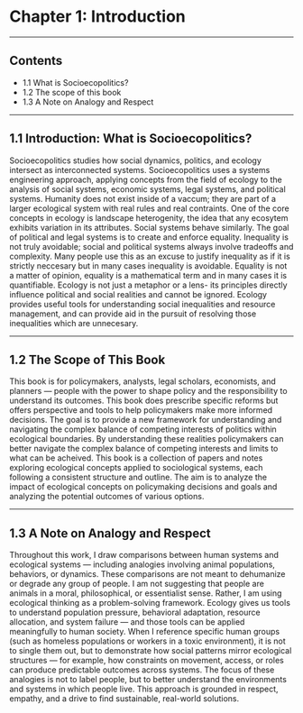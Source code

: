 # Chapter 1: Introduction

---

## Contents

- 1.1 What is Socioecopolitics?
- 1.2 The scope of this book  
- 1.3 A Note on Analogy and Respect 

---

## 1.1 Introduction: What is Socioecopolitics?

Socioecopolitics studies how social dynamics, politics, and ecology intersect as interconnected systems. Socioecopolitics uses a systems engineering approach, applying concepts from the field of ecology to the analysis of social systems, economic systems, legal systems, and political systems. Humanity does not exist inside of a vaccum; they are part of a larger ecological system with real rules and real contraints. One of the core concepts in ecology is landscape heterogenity, the idea that any ecosytem exhibits variation in its attributes. Social systems behave similarly. The goal of political and legal systems is to create and enforce equality. Inequality is not truly avoidable; social and political systems always involve tradeoffs and complexity. Many people use this as an excuse to justify inequality as if it is strictly neccesary but in many cases inequality is avoidable. Equality is not a matter of opinion, equality is a mathematical term and in many cases it is quantifiable. Ecology is not just a metaphor or a lens- its principles directly influence political and social realities and cannot be ignored. Ecology provides useful tools for understanding social inequalities and resource management, and can provide aid in the pursuit of resolving those inequalities which are unnecesary.  

---

## 1.2 The Scope of This Book

This book is for policymakers, analysts, legal scholars, economists, and planners — people with the power to shape policy and the responsibility to understand its outcomes. This book does prescribe specific reforms but offers perspective and tools to help policymakers make more informed decisions. The goal is to provide a new framework for understanding and navigating the complex balance of competing interests of politics within ecological boundaries. By understanding these realities policymakers can better navigate the complex balance of competing interests and limits to what can be acheived. This book is a collection of papers and notes exploring ecological concepts applied to sociological systems, each following a consistent structure and outline. The aim is to analyze the impact of ecological concepts on policymaking decisions and goals and analyzing the potential outcomes of various options.

---

## 1.3 A Note on Analogy and Respect

Throughout this work, I draw comparisons between human systems and ecological systems — including analogies involving animal populations, behaviors, or dynamics. These comparisons are not meant to dehumanize or degrade any group of people. I am not suggesting that people are animals in a moral, philosophical, or essentialist sense. Rather, I am using ecological thinking as a problem-solving framework. Ecology gives us tools to understand population pressure, behavioral adaptation, resource allocation, and system failure — and those tools can be applied meaningfully to human society. When I reference specific human groups (such as homeless populations or workers in a toxic environment), it is not to single them out, but to demonstrate how social patterns mirror ecological structures — for example, how constraints on movement, access, or roles can produce predictable outcomes across systems. The focus of these analogies is not to label people, but to better understand the environments and systems in which people live. This approach is grounded in respect, empathy, and a drive to find sustainable, real-world solutions.